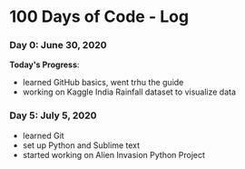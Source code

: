 # 100 Days of Code - Log

### Day 0: June 30, 2020 

**Today's Progress**: 
- learned GitHub basics, went trhu the guide
- working on Kaggle India Rainfall dataset to visualize data


### Day 5: July 5, 2020 

- learned Git 
- set up Python and Sublime text
- started working on Alien Invasion Python Project


